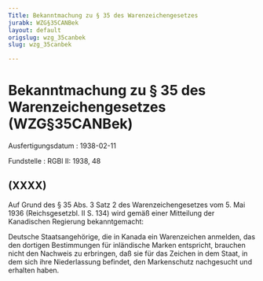 ```yaml
---
Title: Bekanntmachung zu § 35 des Warenzeichengesetzes
jurabk: WZG§35CANBek
layout: default
origslug: wzg_35canbek
slug: wzg_35canbek

---
```


# Bekanntmachung zu § 35 des Warenzeichengesetzes (WZG§35CANBek)

Ausfertigungsdatum
:   1938-02-11

Fundstelle
:   RGBl II: 1938, 48



## (XXXX)

Auf Grund des § 35 Abs. 3 Satz 2 des Warenzeichengesetzes vom 5. Mai
1936 (Reichsgesetzbl. II S. 134) wird gemäß einer Mitteilung der
Kanadischen Regierung bekanntgemacht:

Deutsche Staatsangehörige, die in Kanada ein Warenzeichen anmelden,
das den dortigen Bestimmungen für inländische Marken entspricht,
brauchen nicht den Nachweis zu erbringen, daß sie für das Zeichen in
dem Staat, in dem sich ihre Niederlassung befindet, den Markenschutz
nachgesucht und erhalten haben.

